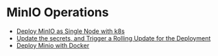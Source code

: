 # MinIO Operations

- [Deploy MinIO as Single Node with k8s](https://github.com/ContainerTalks/Minio/blob/main/k8s/single-node/DeployMinioSingleNodeWithK8s.md#deploy-minio-as-single-node-with-k8s)
- [Update the secrets, and Trigger a Rolling Update for the Deployment]()
- [Deploy Minio with Docker]()


